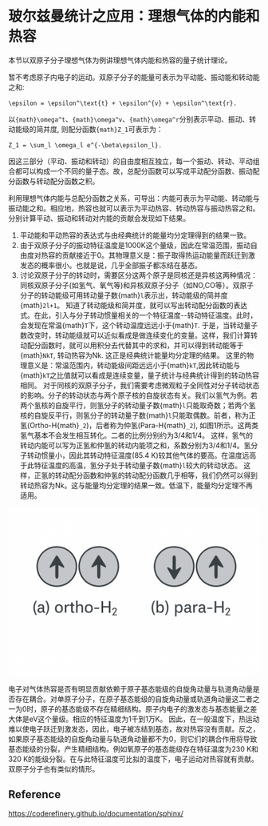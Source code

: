 # 玻尔兹曼统计之应用：理想气体的内能和热容

本节以双原子分子理想气体为例讲理想气体内能和热容的量子统计理论。

暂不考虑原子内电子的运动。双原子分子的能量可表示为平动能、振动能和转动能之和:
```{math}
\epsilon = \epsilon^\text{t} + \epsilon^{v} + \epsilon^\text{r}.
```
以`{math}\omega^t`、`{math}\omega^v`、`{math}\omega^r`分别表示平动、振动、转动能级的简并度, 则配分函数`{math}Z_1`可表示为：
```{math}
Z_1 = \sum_l \omega_l e^{-\beta\epsilon_l}.
```
 因这三部分（平动、振动和转动）的自由度相互独立，每一个振动、转动、平动组合都可以构成一个不同的量子态。故，总配分函数可以写成平动配分函数、振动配分函数与转动配分函数之积。

利用理想气体内能与总配分函数之关系，可导出：内能可表示为平动能、转动能与振动能之和。相应地，热容也就可以表示为平动热容、转动热容与振动热容之和。
分别计算平动、振动和转动对内能的贡献会发现如下结果。
1. 平动能和平动热容的表达式与由经典统计的能量均分定理得到的结果一致。
2. 由于双原子分子的振动特征温度是1000K这个量级，因此在常温范围，振动自由度对热容的贡献接近于0。其物理意义是：振子取得热运动能量而跃迁到激发态的概率很小。也就是说，几乎全部振子都冻结在基态。
3. 讨论双原子分子的转动时，需要区分这两个原子是同核还是异核这两种情况：同核双原子分子(如氢气、氧气等)和异核双原子分子（如NO,CO等）。双原子分子的转动能级可用转动量子数{math}`l`表示出，转动能级的简并度{math}`2l+1`。
知道了转动能级和简并度，就可以写出转动配分函数的表达式。在此，引入与分子转动惯量相关的一个特征温度--转动特征温度。此时，会发现在常温{math}`T`下，这个转动温度远远小于{math}`T`. 
于是，当转动量子数改变时，转动能级就可以近似看成是做连续变化的变量。这样，我们计算转动配分函数时，就可以用积分去代替其中的求和，并可以得到转动能等于{math}`NkT`, 转动热容为Nk. 这正是经典统计能量均分定理的结果。 
这里的物理意义是：常温范围内，转动能级间距远远小于{math}`kT`,因此转动能与{math}`kT`之比值就可以看成是连续变量，量子统计与经典统计得到的转动热容相同。
对于同核的双原子分子，我们需要考虑微观粒子全同性对分子转动状态的影响。分子的转动状态与两个原子核的自旋状态有关。我们以氢气为例。若两个氢核的自旋平行，则氢分子的转动量子数{math}`l`只能取奇数；若两个氢核的自旋反平行，则氢分子的转动量子数{math}`l`只能取偶数。前者，称为正氢(Ortho-H{math}`_2`)，后者称为仲氢(Para-H{math}`_2`), 如图1所示。这两类氢气基本不会发生相互转化。二者的比例分别约为3/4和1/4。
这样，氢气的转动内能可以写为正氢和仲氢的转动内能项之和，系数分别为3/4和1/4。氢分子转动惯量小，因此其转动特征温度(85.4 K)较其他气体的要高。在温度远高于此特征温度的高温，氢分子处于转动量子数{math}`l`较大的转动状态。
这样，正氢的转动配分函数和仲氢的转动配分函数几乎相等，我们仍然可以得到转动热容为Nk。这与能量均分定理的结果一致。低温下，能量均分定理不再适用。

![Spin isomer H](../../data/images/spin_isomer_h.png)

电子对气体热容是否有明显贡献依赖于原子基态能级的自旋角动量与轨道角动量是否存在耦合。对单原子分子，在原子基态能级的自旋角动量或轨道角动量这二者之一为0时，原子的基态能级不存在精细结构。原子内电子的激发态与基态能量之差大体是eV这个量级。相应的特征温度为1千到1万K。
因此，在一般温度下，热运动难以使电子跃迁到激发态，因此，电子被冻结到基态，故对热容没有贡献。反之，如果原子基态能级的自旋角动量与轨道角动量都不为0，则它们的耦合作用将导致基态能级的分裂，产生精细结构。例如氧原子的基态能级存在特征温度为230 K和320 K的能级分裂。在与此特征温度可比拟的温度下，电子运动对热容就有贡献。 双原子分子也有类似的情形。

## Reference 
https://coderefinery.github.io/documentation/sphinx/ 
